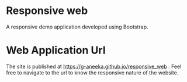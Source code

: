 # Responsive web
A responsive demo application developed using Bootstrap.

# Web Application Url
The site is published at https://g-aneeka.github.io/responsive_web .
Feel free to navigate to the url to know the responsive nature of the website.
